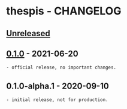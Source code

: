 # thespis - CHANGELOG


## [Unreleased]

[Unreleased]: https://github.com/najamelan/async_executors/compare/master...dev


## [0.1.0] - 2021-06-20

[0.1.0]: https://github.com/najamelan/async_executors/compare/0.1.0-alpha.1...0.1.0

	- official release, no important changes.

## 0.1.0-alpha.1 - 2020-09-10

	- initial release, not for production.




